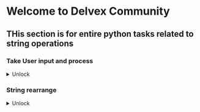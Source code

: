 # Welcome to Delvex Community 

## THis section is for entire python tasks related to string operations 

### Take User input and process 

<details>
  <summary>Unlock</summary>
   <p>

```bash
> Take input from user in string form.
> Only process those string which are having more than 8 character length.
> Find the lenght of longest substring with no repeating characters.
> print longest substring and length as well.
> file name should be longsubstr.py
> commit this code on your github link under string branch. 

```

</p>
</details>


### String rearrange 

<details>
  <summary>Unlock</summary>
   <p>

```bash
> Take input from user in string form.
> Input must be including lower and upper character.
> print the string in such a way so that lower character always come first.
> filename of code must be stored in  strlowerfirst.py  under string branch of your repo.
 

```

</p>
</details>


